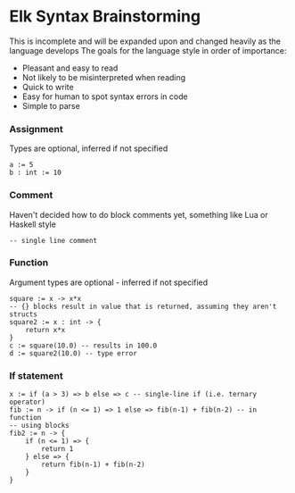 # Elk Syntax Brainstorming
This is incomplete and will be expanded upon and changed heavily as the language develops
The goals for the language style in order of importance:
* Pleasant and easy to read 
* Not likely to be misinterpreted when reading
* Quick to write
* Easy for human to spot syntax errors in code
* Simple to parse

### Assignment
Types are optional, inferred if not specified
```
a := 5
b : int := 10
```

### Comment
Haven't decided how to do block comments yet, something like Lua or Haskell style
```
-- single line comment
```

### Function
Argument types are optional - inferred if not specified
```
square := x -> x*x
-- {} blocks result in value that is returned, assuming they aren't structs
square2 := x : int -> {
    return x*x
}
c := square(10.0) -- results in 100.0
d := square2(10.0) -- type error
```

### If statement
```
x := if (a > 3) => b else => c -- single-line if (i.e. ternary operator)
fib := n -> if (n <= 1) => 1 else => fib(n-1) + fib(n-2) -- in function
-- using blocks
fib2 := n -> {
    if (n <= 1) => {
        return 1
    } else => {
        return fib(n-1) + fib(n-2)
    }
}
```
